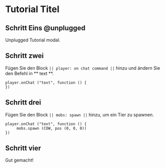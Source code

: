 # Tutorial Titel

## Schritt Eins @unplugged

Unplugged Tutorial modal.

## Schritt zwei

Fügen Sie den Block `` || player: on chat command || `` hinzu und ändern Sie den Befehl in ** text **.

```blocks
player.onChat ("text", function () {
})
```

## Schritt drei

Fügen Sie den Block `` || mobs: spawn || `` hinzu, um ein Tier zu spawnen.

```blocks
player.onChat ("text", function () {
     mobs.spawn (COW, pos (0, 0, 0))
})
```

## Schritt vier

Gut gemacht!